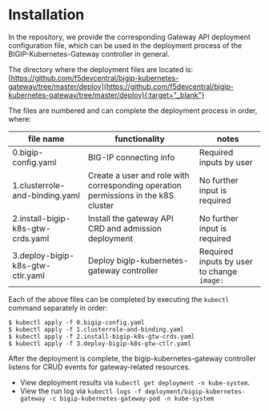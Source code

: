 # Installation

In the repository, we provide the corresponding Gateway API deployment configuration file, which can be used in the deployment process of the BIGIP-Kubernetes-Gateway controller in general.

The directory where the deployment files are located is: 
[https://github.com/f5devcentral/bigip-kubernetes-gateway/tree/master/deploy](https://github.com/f5devcentral/bigip-kubernetes-gateway/tree/master/deploy){:target="_blank"}

The files are numbered and can complete the deployment process in order, where:

|file name | functionality | notes |
| --- | --- | -- |
| 0.bigip-config.yaml | BIG-IP connecting info | Required inputs by user |
| 1.clusterrole-and-binding.yaml | Create a user and role with corresponding operation permissions in the k8S cluster | No further input is required |
| 2.install-bigip-k8s-gtw-crds.yaml | Install the gateway API CRD and admission deployment | No further input is required |
| 3.deploy-bigip-k8s-gtw-ctlr.yaml | Deploy bigip-kubernetes-gateway controller | Required inputs by user to change `image: ` |

Each of the above files can be completed by executing the `kubectl` command separately in order:

```shell
$ kubectl apply -f 0.bigip-config.yaml
$ kubectl apply -f 1.clusterrole-and-binding.yaml
$ kubectl apply -f 2.install-bigip-k8s-gtw-crds.yaml
$ kubectl apply -f 3.deploy-bigip-k8s-gtw-ctlr.yaml
```


After the deployment is complete, the bigip-kubernetes-gateway controller listens for CRUD events for gateway-related resources.

* View deployment results via `kubectl get deployment -n kube-system`.
* View the run log via `kubectl logs -f deployment/bigip-kubernetes-gateway -c bigip-kubernetes-gateway-pod -n kube-system`